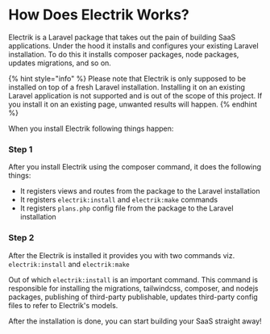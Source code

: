 # How Does Electrik Works?

Electrik is a Laravel package that takes out the pain of building SaaS applications. Under the hood it installs and configures your existing Laravel installation. To do this it installs composer packages, node packages, updates migrations, and so on.

{% hint style="info" %}
Please note that Electrik is only supposed to be installed on top of a fresh Laravel installation. Installing it on an existing Laravel application is not supported and is out of the scope of this project. If you install it on an existing page, unwanted results will happen.
{% endhint %}

When you install Electrik following things happen:

### Step 1

After you install Electrik using the composer command, it does the following things:

* It registers views and routes from the package to the Laravel installation
* It registers `electrik:install` and `electrik:make` commands
* It registers `plans.php` config file from the package to the Laravel installation

### Step 2

After the Electrik is installed it provides you with two commands viz. `electrik:install` and `electrik:make`

Out of which `electrik:install` is an important command. This command is responsible for installing the migrations, tailwindcss, composer, and nodejs packages, publishing of third-party publishable, updates third-party config files to refer to Electrik's models.

After the installation is done, you can start building your SaaS straight away!
